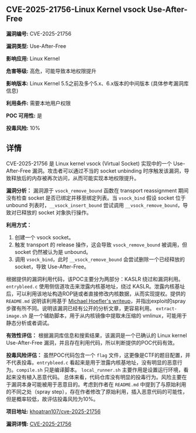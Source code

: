 ## CVE-2025-21756-Linux Kernel vsock Use-After-Free

**漏洞编号:** CVE-2025-21756

**漏洞类型:** Use-After-Free

**影响应用:** Linux Kernel

**危害等级:** 高危，可能导致本地权限提升

**影响版本:** Linux Kernel 5.5之前及多个5.x、6.x版本的中间版本 (具体参考漏洞库信息)

**利用条件:** 需要本地用户权限

**POC 可用性:** 是

**投毒风险:** 10%

## 详情

CVE-2025-21756 是 Linux kernel vsock (Virtual Socket) 实现中的一个 Use-After-Free 漏洞。攻击者可以通过不当的 socket unbinding 时序触发该漏洞，导致释放后的内存被再次访问，从而可能实现本地权限提升。

**漏洞分析：**
漏洞源于 `vsock_remove_bound` 函数在 transport reassignment 期间没有检查 socket 是否已绑定并移至绑定列表。当 `vsock_bind` 假设 socket 位于 unbound 列表时，`__vsock_insert_bound` 尝试调用 `__vsock_remove_bound`，导致对已释放的 socket 对象执行操作。

**利用方式：**
1.  创建一个 vsock socket。
2.  触发 transport 的 release 操作，这会导致 `vsock_remove_bound` 被调用，但 socket 仍然被认为是 unbound。
3.  调用 `vsock_bind`，此时 `__vsock_remove_bound` 会尝试删除一个已经释放的 socket，导致 Use-After-Free。

根据提供的漏洞利用代码，该POC主要分为两部分：KASLR 绕过和漏洞利用。`entrybleed.c` 使用侧信道攻击来泄露内核基地址，绕过 KASLR。泄露内核基址后，可以利用该地址构造ROP链或者直接修改内核数据，从而实现提权。提供的 `README.md` 说明该利用基于 [Michael Hoefler's writeup](https://hoefler.dev/articles/vsock.html)，并指出exploit的spray步骤有所不同。说明该漏洞已经有公开的分析文章，更容易利用。 `extract-image.sh` 是一个辅助脚本，用于从内核镜像中提取未压缩的 vmlinux，可能用于静态分析或者调试。

**有效性评估：**
根据漏洞库信息和搜索结果，该漏洞是一个已确认的 Linux kernel Use-After-Free 漏洞，并且存在利用代码，所以判断提供的POC代码有效。

**投毒风险评估：**
虽然POC代码包含一个 `flag` 文件，这更像是CTF的题目配置，并不代表投毒。`entrybleed.c` 看起来是用于泄露内核基地址，没有明显的恶意行为。`compile.sh` 只是编译脚本。 `local_runner.sh` 主要作用是设置运行环境，看起来没有植入恶意代码。 总体来看，代码仓库没有明显的投毒行为。风险主要在于漏洞本身可能被用于恶意目的。考虑到作者在 `README.md` 中提到了与原始利用的不同之处（spray step），存在作者修改了原始利用，插入恶意代码的可能性，但是概率较低，故评估投毒风险为10%。

**项目地址:** [khoatran107/cve-2025-21756](https://github.com/khoatran107/cve-2025-21756)

**漏洞详情:** [CVE-2025-21756](https://nvd.nist.gov/vuln/detail/CVE-2025-21756)